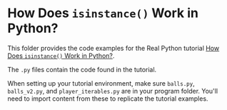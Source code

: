 # How Does `isinstance()` Work in Python?

This folder provides the code examples for the Real Python tutorial [How Does `isinstance()` Work in Python?](https://realpython.com/how-does-python-isinstance-work/).

The `.py` files contain the code found in the tutorial. 

When setting up your tutorial environment, make sure `balls.py`, `balls_v2.py`, and `player_iterables.py` are in your program folder.  You'll need to import content from these to replicate the tutorial examples.


